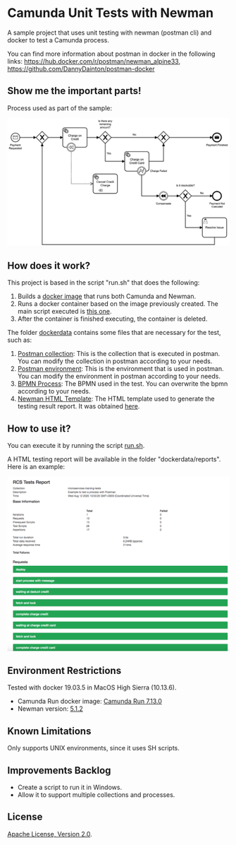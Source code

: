 # Camunda Unit Tests with Newman
A sample project that uses unit testing with newman (postman cli) and docker to test a Camunda process.

You can find more information about postman in docker in the following links: https://hub.docker.com/r/postman/newman_alpine33, https://github.com/DannyDainton/postman-docker

## Show me the important parts!
Process used as part of the sample:

![BPMN Process](payment-process.png)

## How does it work?
This project is based in the script "run.sh" that does the following: 
1. Builds a [docker image](dockerimage/Dockerfile) that runs both Camunda and Newman.
2. Runs a docker container based on the image previously created. The main script executed is [this one](dockerimage/run.sh).
3. After the container is finished executing, the container is deleted.

The folder [dockerdata](dockerdata) contains some files that are necessary for the test, such as:
1. [Postman collection](dockerdata/payment-process.postman_collection.json): This is the collection that is executed in postman. You can modify the collection in postman according to your needs.
2. [Postman environment](dockerdata/payment-process.postman_environment.json): This is the environment that is used in postman. You can modify the environment in postman according to your needs.
3. [BPMN Process](dockerdata/process.bpmn):	The BPMN used in the test. You can overwrite the bpmn according to your needs.
4. [Newman HTML Template](dockerdata/custom-template.hbs): The HTML template used to generate the testing result report. It was obtained [here](https://github.com/DannyDainton/postman-docker/blob/master/src/reports/templates/customTemplate.hbs).

## How to use it?
You can execute it by running the script [run.sh](run.sh).

A HTML testing report will be available in the folder "dockerdata/reports". Here is an example:

![HTML Report](html-report.png)

## Environment Restrictions

Tested with docker 19.03.5 in MacOS High Sierra (10.13.6).

* Camunda Run docker image: [Camunda Run 7.13.0](https://hub.docker.com/layers/camunda/camunda-bpm-platform/run-7.13.0/images/sha256-82869e702cae4b8c236fc5e1923524c3cf4ed864a78677ca470b9c4570ce3cb6?context=explore)
* Newman version: [5.1.2](https://www.npmjs.com/package/newman)

## Known Limitations

Only supports UNIX environments, since it uses SH scripts.

## Improvements Backlog

* Create a script to run it in Windows.
* Allow it to support multiple collections and processes.

## License
[Apache License, Version 2.0](http://www.apache.org/licenses/LICENSE-2.0).
